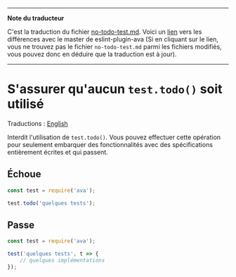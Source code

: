 ___
**Note du traducteur**

C'est la traduction du fichier [no-todo-test.md](https://github.com/avajs/eslint-plugin-ava/blob/master/docs/rules/no-todo-test.md). Voici un [lien](https://github.com/avajs/eslint-plugin-ava/compare/7542453058c30ebbc79c7bfeb689492fce226d8f...main#diff-ee78ff1db3f63a4c5de48c6c6c18fcdd) vers les différences avec le master de eslint-plugin-ava (Si en cliquant sur le lien, vous ne trouvez pas le fichier `no-todo-test.md` parmi les fichiers modifiés, vous pouvez donc en déduire que la traduction est à jour).
___
# S'assurer qu'aucun `test.todo()` soit utilisé

Traductions : [English](https://github.com/avajs/eslint-plugin-ava/blob/master/docs/rules/no-todo-test.md)

Interdit l'utilisation de `test.todo()`. Vous pouvez effectuer cette opération pour seulement embarquer des fonctionnalités avec des spécifications entièrement écrites et qui passent.


## Échoue

```js
const test = require('ava');

test.todo('quelques tests');
```


## Passe

```js
const test = require('ava');

test('quelques tests', t => {
	// quelques implémentations
});
```
